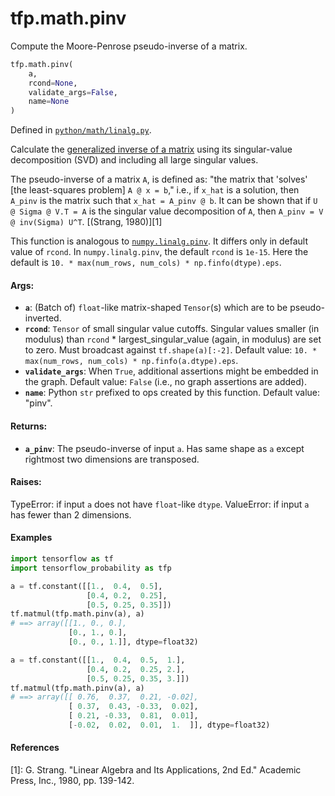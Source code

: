 <div itemscope itemtype="http://developers.google.com/ReferenceObject">
<meta itemprop="name" content="tfp.math.pinv" />
<meta itemprop="path" content="Stable" />
</div>

# tfp.math.pinv

Compute the Moore-Penrose pseudo-inverse of a matrix.

``` python
tfp.math.pinv(
    a,
    rcond=None,
    validate_args=False,
    name=None
)
```



Defined in [`python/math/linalg.py`](https://github.com/tensorflow/probability/tree/master/tensorflow_probability/python/math/linalg.py).

<!-- Placeholder for "Used in" -->

Calculate the [generalized inverse of a matrix](
https://en.wikipedia.org/wiki/Moore%E2%80%93Penrose_inverse) using its
singular-value decomposition (SVD) and including all large singular values.

The pseudo-inverse of a matrix `A`, is defined as: "the matrix that 'solves'
[the least-squares problem] `A @ x = b`," i.e., if `x_hat` is a solution, then
`A_pinv` is the matrix such that `x_hat = A_pinv @ b`. It can be shown that if
`U @ Sigma @ V.T = A` is the singular value decomposition of `A`, then
`A_pinv = V @ inv(Sigma) U^T`. [(Strang, 1980)][1]

This function is analogous to [`numpy.linalg.pinv`](
https://docs.scipy.org/doc/numpy/reference/generated/numpy.linalg.pinv.html).
It differs only in default value of `rcond`. In `numpy.linalg.pinv`, the
default `rcond` is `1e-15`. Here the default is
`10. * max(num_rows, num_cols) * np.finfo(dtype).eps`.

#### Args:

* <b>`a`</b>: (Batch of) `float`-like matrix-shaped `Tensor`(s) which are to be
  pseudo-inverted.
* <b>`rcond`</b>: `Tensor` of small singular value cutoffs.  Singular values smaller
  (in modulus) than `rcond` * largest_singular_value (again, in modulus) are
  set to zero. Must broadcast against `tf.shape(a)[:-2]`.
  Default value: `10. * max(num_rows, num_cols) * np.finfo(a.dtype).eps`.
* <b>`validate_args`</b>: When `True`, additional assertions might be embedded in the
  graph.
  Default value: `False` (i.e., no graph assertions are added).
* <b>`name`</b>: Python `str` prefixed to ops created by this function.
  Default value: "pinv".


#### Returns:

* <b>`a_pinv`</b>: The pseudo-inverse of input `a`. Has same shape as `a` except
  rightmost two dimensions are transposed.


#### Raises:

  TypeError: if input `a` does not have `float`-like `dtype`.
  ValueError: if input `a` has fewer than 2 dimensions.

#### Examples

```python
import tensorflow as tf
import tensorflow_probability as tfp

a = tf.constant([[1.,  0.4,  0.5],
                 [0.4, 0.2,  0.25],
                 [0.5, 0.25, 0.35]])
tf.matmul(tfp.math.pinv(a), a)
# ==> array([[1., 0., 0.],
             [0., 1., 0.],
             [0., 0., 1.]], dtype=float32)

a = tf.constant([[1.,  0.4,  0.5,  1.],
                 [0.4, 0.2,  0.25, 2.],
                 [0.5, 0.25, 0.35, 3.]])
tf.matmul(tfp.math.pinv(a), a)
# ==> array([[ 0.76,  0.37,  0.21, -0.02],
             [ 0.37,  0.43, -0.33,  0.02],
             [ 0.21, -0.33,  0.81,  0.01],
             [-0.02,  0.02,  0.01,  1.  ]], dtype=float32)
```

#### References

[1]: G. Strang. "Linear Algebra and Its Applications, 2nd Ed." Academic Press,
     Inc., 1980, pp. 139-142.